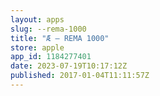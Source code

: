 ```yaml
---
layout: apps
slug: --rema-1000
title: "Æ – REMA 1000"
store: apple
app_id: 1184277401
date: 2023-07-19T10:17:12Z
published: 2017-01-04T11:11:57Z
---
```

